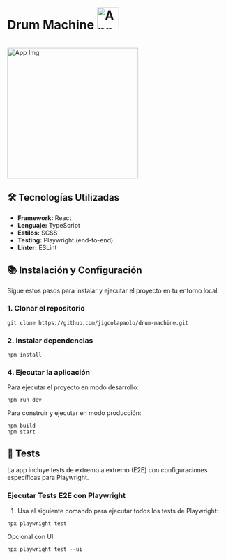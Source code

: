 # Drum Machine <img src="https://github.com/user-attachments/assets/31e0e11d-a91f-42d9-b4bd-3bf1f6e55924" alt="App Logo" width="50" height="50" />
<br>
<img src="https://github.com/user-attachments/assets/ebaeee9c-3c28-4cd3-ae52-a829ab9df9eb" alt="App Img" width="300" height="300" />

## 🛠️ Tecnologías Utilizadas

- **Framework:** React
- **Lenguaje:** TypeScript
- **Estilos:** SCSS
- **Testing:** Playwright (end-to-end)
- **Linter:** ESLint

## 📚 Instalación y Configuración

Sigue estos pasos para instalar y ejecutar el proyecto en tu entorno local.

### 1. Clonar el repositorio

````
git clone https://github.com/jigcolapaolo/drum-machine.git
````

### 2. Instalar dependencias

```
npm install
````

### 4. Ejecutar la aplicación

Para ejecutar el proyecto en modo desarrollo:

````
npm run dev
````

Para construir y ejecutar en modo producción:

````
npm build
npm start
````

## 🧪 Tests

La app incluye tests de extremo a extremo (E2E) con configuraciones específicas para Playwright.

### Ejecutar Tests E2E con Playwright

1. Usa el siguiente comando para ejecutar todos los tests de Playwright:
````
npx playwright test
````
Opcional con UI:
````
npx playwright test --ui
````

